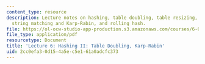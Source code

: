 ```yaml
---
content_type: resource
description: Lecture notes on hashing, table doubling, table resizing, amortization,
  string matching and Karp-Rabin, and rolling hash.
file: https://ol-ocw-studio-app-production.s3.amazonaws.com/courses/6-006-introduction-to-algorithms-spring-2008/2cc0efa30d154a5ec5e161a0adcfc373_lec6.pdf
file_type: application/pdf
resourcetype: Document
title: 'Lecture 6: Hashing II: Table Doubling, Karp-Rabin'
uid: 2cc0efa3-0d15-4a5e-c5e1-61a0adcfc373
---
```

